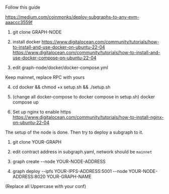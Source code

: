 Follow this guide

https://medium.com/coinmonks/deploy-subgraphs-to-any-evm-aaaccc3559f


1. git clone GRAPH-NODE

2. install docker
https://www.digitalocean.com/community/tutorials/how-to-install-and-use-docker-on-ubuntu-22-04
https://www.digitalocean.com/community/tutorials/how-to-install-and-use-docker-compose-on-ubuntu-22-04

3. edit graph-node/docker/docker-compose.yml

Keep mainnet, replace RPC with yours

4. cd docker && chmod +x setup.sh && ./setup.sh

5. (change all docker-compose to docker compose in setup.sh) docker compose up

6. Set up nginx to enable https
https://www.digitalocean.com/community/tutorials/how-to-install-nginx-on-ubuntu-22-04

The setup of the node is done. Then try to deploy a subgraph to it.

1. git clone YOUR-GRAPH

2. edit contract address in subgraph.yaml, network should be `mainnet`

3. graph create --node YOUR-NODE-ADDRESS

4. graph deploy --ipfs YOUR-IPFS-ADDRESS:5001 --node YOUR-NODE-ADDRESS:8020 YOUR-GRAPH-NAME

(Replace all Uppercase with your conf)
